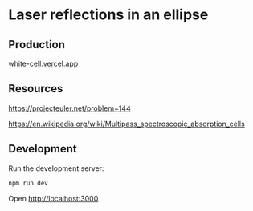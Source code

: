 # Laser reflections in an ellipse

## Production

[white-cell.vercel.app](https://white-cell.vercel.app/)

## Resources

https://projecteuler.net/problem=144

https://en.wikipedia.org/wiki/Multipass_spectroscopic_absorption_cells

## Development

Run the development server:

```bash
npm run dev
```

Open [http://localhost:3000](http://localhost:3000)
